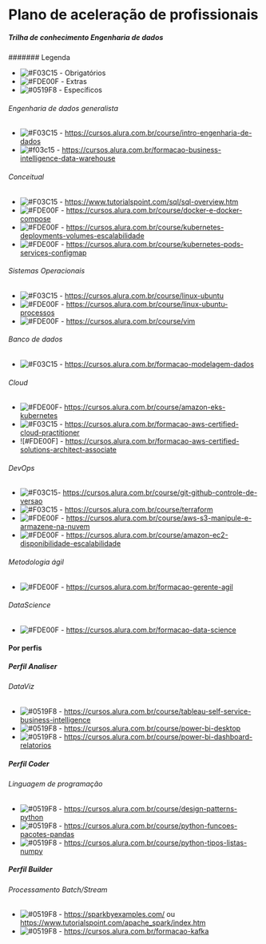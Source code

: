 # Plano de aceleração de profissionais
##### Trilha de conhecimento Engenharia de dados

####### Legenda
- ![#F03C15](https://via.placeholder.com/8/f03c15/000000?text=+) - Obrigatórios
- ![#FDE00F](https://via.placeholder.com/8/fde00f/000000?text=+) - Extras
- ![#0519F8](https://via.placeholder.com/8/1519F8/000000?text=+) - Específicos


###### Engenharia de dados generalista
- ![#F03C15](https://via.placeholder.com/8/f03c15/000000?text=+) - https://cursos.alura.com.br/course/intro-engenharia-de-dados
- ![#f03c15](https://via.placeholder.com/8/f03c15/000000?text=+) - https://cursos.alura.com.br/formacao-business-intelligence-data-warehouse

###### Conceitual
- ![#F03C15](https://via.placeholder.com/8/f03c15/000000?text=+) - https://www.tutorialspoint.com/sql/sql-overview.htm
- ![#FDE00F](https://via.placeholder.com/8/fde00f/000000?text=+) - https://cursos.alura.com.br/course/docker-e-docker-compose
- ![#FDE00F](https://via.placeholder.com/8/fde00f/000000?text=+) - https://cursos.alura.com.br/course/kubernetes-deployments-volumes-escalabilidade
- ![#FDE00F](https://via.placeholder.com/8/fde00f/000000?text=+) - https://cursos.alura.com.br/course/kubernetes-pods-services-configmap

###### Sistemas Operacionais
- ![#F03C15](https://via.placeholder.com/8/f03c15/000000?text=+) - https://cursos.alura.com.br/course/linux-ubuntu
- ![#FDE00F](https://via.placeholder.com/8/fde00f/000000?text=+) - https://cursos.alura.com.br/course/linux-ubuntu-processos
- ![#FDE00F](https://via.placeholder.com/8/fde00f/000000?text=+) - https://cursos.alura.com.br/course/vim

###### Banco de dados
- ![#F03C15](https://via.placeholder.com/8/f03c15/000000?text=+) - https://cursos.alura.com.br/formacao-modelagem-dados

###### Cloud
- ![#FDE00F](https://via.placeholder.com/8/fde00f/000000?text=+)- https://cursos.alura.com.br/course/amazon-eks-kubernetes
- ![#F03C15](https://via.placeholder.com/8/f03c15/000000?text=+) - https://cursos.alura.com.br/formacao-aws-certified-cloud-practitioner
- ![#FDE00F] - https://cursos.alura.com.br/formacao-aws-certified-solutions-architect-associate

###### DevOps
- ![#F03C15](https://via.placeholder.com/8/f03c15/000000?text=+)- https://cursos.alura.com.br/course/git-github-controle-de-versao
- ![#F03C15](https://via.placeholder.com/8/f03c15/000000?text=+) - https://cursos.alura.com.br/course/terraform
- ![#FDE00F](https://via.placeholder.com/8/fde00f/000000?text=+) - https://cursos.alura.com.br/course/aws-s3-manipule-e-armazene-na-nuvem
- ![#FDE00F](https://via.placeholder.com/8/fde00f/000000?text=+) - https://cursos.alura.com.br/course/amazon-ec2-disponibilidade-escalabilidade

###### Metodologia ágil
- ![#FDE00F](https://via.placeholder.com/8/fde00f/000000?text=+) - https://cursos.alura.com.br/formacao-gerente-agil

###### DataScience
- ![#FDE00F](https://via.placeholder.com/8/fde00f/000000?text=+) - https://cursos.alura.com.br/formacao-data-science

#### Por perfis

##### Perfil Analiser

###### DataViz
- ![#0519F8](https://via.placeholder.com/8/1519F8/000000?text=+) -  https://cursos.alura.com.br/course/tableau-self-service-business-intelligence
- ![#0519F8](https://via.placeholder.com/8/1519F8/000000?text=+) -  https://cursos.alura.com.br/course/power-bi-desktop
- ![#0519F8](https://via.placeholder.com/8/1519F8/000000?text=+) - https://cursos.alura.com.br/course/power-bi-dashboard-relatorios


##### Perfil Coder

###### Linguagem de programação
- ![#0519F8](https://via.placeholder.com/8/1519F8/000000?text=+) - https://cursos.alura.com.br/course/design-patterns-python
- ![#0519F8](https://via.placeholder.com/8/1519F8/000000?text=+) -  https://cursos.alura.com.br/course/python-funcoes-pacotes-pandas
- ![#0519F8](https://via.placeholder.com/8/1519F8/000000?text=+) - https://cursos.alura.com.br/course/python-tipos-listas-numpy


##### Perfil Builder

###### Processamento Batch/Stream
- ![#0519F8](https://via.placeholder.com/8/1519F8/000000?text=+) - https://sparkbyexamples.com/ ou https://www.tutorialspoint.com/apache_spark/index.htm
- ![#0519F8](https://via.placeholder.com/8/1519F8/000000?text=+) - https://cursos.alura.com.br/formacao-kafka
